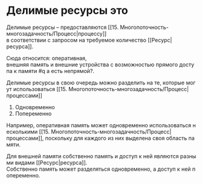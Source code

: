# Делимые ресурсы это

Делимые ресурсы – предоставляются [[15. Многопоточность-многозадачность/Процесс|процессу]] в соответствии с запросом на требуемое количество [[Ресурс|ресурса]].

Сюда относится: оперативная, 
внешняя память и внешние устройства с возможностью прямого доступа к памяти #q а есть непрямой?. 

Делимые ресурсы в свою очередь можно разделить на те, которые могут использоваться [[15. Многопоточность-многозадачность/Процесс|процессами]] 
1. Одновременно 
2. Попеременно

Например, оперативная память может одновременно использоваться несколькими [[15. Многопоточность-многозадачность/Процесс|процессами]], поскольку для каждого из них выделена своя область памяти. 

Для внешней памяти собственно память и доступ к ней являются разными видами [[Ресурс|ресурса]].
Собственно память может разделяться одновременно, а доступ к ней попеременно.
